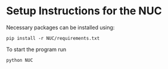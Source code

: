 # Setup Instructions for the NUC

Necessary packages can be installed using:
```shell
pip install -r NUC/requirements.txt
```

To start the program run

```shell
python NUC
```